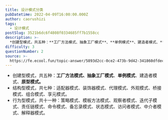 ```yaml
---
title: 设计模式分类
pubDatetime: 2022-04-09T16:00:00.000Z
author: caorushizi
tags:
  - 设计模式
postSlug: 3521b6dc6f4808f0334685ff7b1558cc
description: >-
  *创建型模式，共五种：**工厂方法模式、抽象工厂模式**、**单例模式**、建造者模式、**原型模式。***结构型模式，共七种：适配器模式、装饰器模式、代理模式、外观模式、桥接模式、组合模式、享元模式
difficulty: 3
questionNumber: 2
source: >-
  https://fe.ecool.fun/topic-answer/5893d2cc-0ce2-473b-9d42-341860dfdec9?orderBy=updateTime&order=desc&tagId=27
---
```


- 创建型模式，共五种：**工厂方法模式、抽象工厂模式**、**单例模式**、建造者模式、**原型模式。**
- 结构型模式，共七种：适配器模式、装饰器模式、代理模式、外观模式、桥接模式、组合模式、享元模式。
- 行为型模式，共十一种：策略模式、模板方法模式、观察者模式、迭代子模式、责任链模式、命令模式、备忘录模式、状态模式、访问者模式、中介者模式、解释器模式。
